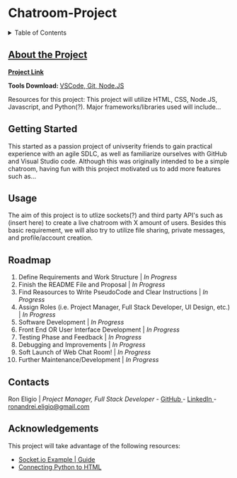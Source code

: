 # Chatroom-Project 
<!--README.md file was created by @mosumii using HTML-->

<!-- TABLE OF CONTENTS-->
<details>
  <summary> Table of Contents</summary>
    <ol> 
      <li><a href=#about-the-project">About the Project</li>
      <li><a href="getting-started>Getting started</li>
      <li><a href="#usage">Usage</li>
      <li><a href="#roadmap">Roadmap</li>
      <li><a href="#contacts">Contact Us</li> <!-- Contributers + Socials for MooshTeam-->
      <li><a href="#acknowledgements">Acknowledgements</li> <!--Sources used for the project-->
    </ol> 
</details>

<!-- 1. ABOUT THE PROJECT-->
## About the Project
<!-- TODO: Introduce the name of the project, general summary of its approach + cost. Define as many requirements as possible -->

<!--The following links are to help newer teammates-->
<p><b><a href = "https://github.com/mosumii/Chatroom-Project"> Project Link </a></b></p>
<p> <B>Tools Download: </b>
  <a href = "https://code.visualstudio.com/download"> VSCode, </a>
  <a href = "https://git-scm.com/downloads"> Git, </a>
  <a href = "https://nodejs.org/"> Node.JS</a>
<p>

Resources for this project: This project  will utilize HTML, CSS, Node.JS, Javascript, and Python(?).
Major frameworks/libraries used will include...

<!-- 2. GETTING STARTED-->
## Getting Started
<!--TODO: Introduce what inspired the idea of the project, why this group, and how we started -->
This started as a passion project of univserity friends to gain practical experience with an agile SDLC, as well as familiarize ourselves with GitHub and Visual Studio code. Although this was originally intended to be a simple chatroom, having fun with this project motivated us to add more features such as...

<!-- 3. USAGE-->
## Usage
<!-- TODO: Introduce why this project is going to be useful and it's main purpose + possible side goals -->
The aim of this project is to utlize sockets(?) and third party API's such as (insert here) to create a live chatroom with X amount of users. Besides this basic requirement, we will also try to utilize file sharing, private messages, and profile/account creation.

<!-- 4. ROADMAP-->
## Roadmap
<!-- TODO: Introduce a Checklist and dates of completion for each event/story -->
<ol>
    <li>Define Requirements and Work Structure | <i>In Progress </i></li>
    <li>Finish the README File and Proposal | <i>In Progress </i></li>
    <li> Find Reasources to Write PseudoCode and Clear Instructions | <i>In Progress </i></li>
    <li> Assign Roles (i.e. Project Manager, Full Stack Developer, UI Design, etc.) | <i>In Progress </i> </li>
    <li> Software Development | <i>In Progress </i> </li>
    <li> Front End OR User Interface Development | <i>In Progress </i></li>
    <li> Testing Phase and Feedback | <i>In Progress </i></li> <!--TODO: Link to google form of feedback? -->
    <li> Debugging and Improvements | <i>In Progress </i></li>
    <li> Soft Launch of Web Chat Room! | <i>In Progress </i></li>
    <li> Further Maintenance/Development | <i>In Progress </i></li>
</ol>

<!-- 5. CONTACTS-->
## Contacts
<!-- The people that worked in this project, their linkedIn, email, + socials -->
Ron Eligio | <i> Project Manager, Full Stack Developer </i> - 
<a href="https://github.com/mosumii"> GitHub </a> - 
<a href ="https://www.linkedin.com/in/ronandrei-eligio/"> LinkedIn </a> - 
ronandrei.eligio@gmail.com 

<!--Scrum Master, Development Team, Testers, Product Designer, System Integrators, Architect Owner -->


<!-- 6. ACKNOWLEDGEMENTS-->
## Acknowledgements
<!-- Sources that were used by this project-->
<p>This project will take advantage of the following resources: </p>
<ul>
  <li>
    <a href="https://github.com/socketio/chat-example"> Socket.io Example </a>
    <a href="https://socket.io/get-started/chat/"> | Guide 
  </li>
  <li> 
    <a href="https://stackoverflow.com/questions/29734208/how-can-i-connect-my-python-script-with-my-html-file">Connecting Python to HTML </a>
  </li>
</ul>

